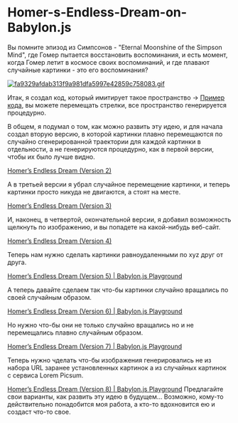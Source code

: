 # Homer-s-Endless-Dream-on-Babylon.js

Вы помните эпизод из Симпсонов - "Eternal Moonshine of the Simpson Mind", где Гомер пытается восстановить воспоминания, и есть момент, когда Гомер летит в космосе своих воспоминаний, и где плавают случайные картинки - это его воспоминания?

[![fa9329afdab313f9a981dfa5997e42859c758083.gif](https://i.postimg.cc/8CqNsB7w/fa9329afdab313f9a981dfa5997e42859c758083.gif)](https://postimg.cc/94tvn9tq)

Итак, я создал код, который имитирует такое пространство → [Пример кода](https://playground.babylonjs.com/#U818KZ), вы можете перемещать стрелки, все пространство генерируется процедурно.

В общем, я подумал о том, как можно развить эту идею, и для начала создал вторую версию, в которой картинки плавно перемещаются по случайно сгенерированной траектории для каждой картинки в отдельности, а не генерируются процедурно, как в первой версии, чтобы их было лучше видно.

[Homer’s Endless Dream (Version 2)](https://playground.babylonjs.com/#1EBAGF)

А в третьей версии я убрал случайное перемещение картинки, и теперь картинки просто никуда не двигаются, а стоят на месте.

[Homer’s Endless Dream (Version 3)](https://playground.babylonjs.com/#J18V6U)

И, наконец, в четвертой, окончательной версии, я добавил возможность щелкнуть по изображению, и вы попадете на какой-нибудь веб-сайт.

[Homer’s Endless Dream (Version 4)](https://playground.babylonjs.com/#535BM8)

Теперь нам нужно сделать картинки равноудаленными по xyz друг от друга.

[Homer’s Endless Dream (Version 5) | Babylon.js Playground](https://playground.babylonjs.com/#SDZH5B#0)

А теперь давайте сделаем так что-бы картинки случайно вращались по своей случайным образом.

[Homer’s Endless Dream (Version 6) | Babylon.js Playground](https://playground.babylonjs.com/#OVRKAF#0)

Но нужно что-бы они не только случайно вращались но и не перемещались плавно случайным образом.

[Homer’s Endless Dream (Version 7) | Babylon.js Playground](https://playground.babylonjs.com/#H94UAI#2)

Теперь нужно чделать что-бы изображения генерировались не из набора URL заранее установленных картинок а из случайных картинок с сервиса Lorem Picsum.

[Homer’s Endless Dream (Version 8) | Babylon.js Playground](https://playground.babylonjs.com/#JXU2O0)
Предлагайте свои варианты, как развить эту идею в будущем… Возможно, кому-то действительно понадобится моя работа, а кто-то вдохновится ею и создаст что-то свое.
